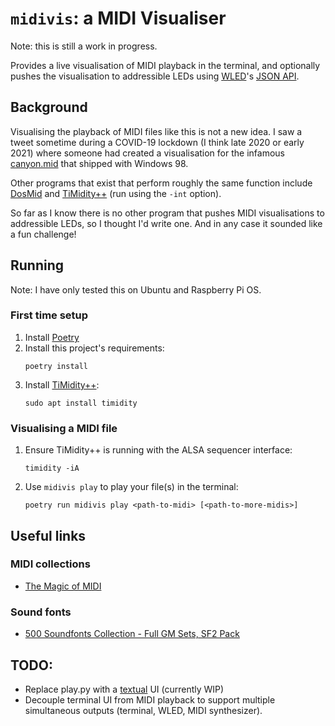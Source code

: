 # `midivis`: a MIDI Visualiser

Note: this is still a work in progress.

Provides a live visualisation of MIDI playback in the terminal, and optionally pushes the visualisation to addressible LEDs using [WLED](https://kno.wled.ge/)'s [JSON API](https://kno.wled.ge/interfaces/json-api/).

## Background

Visualising the playback of MIDI files like this is not a new idea. I saw a tweet sometime during a COVID-19 lockdown (I think late 2020 or early 2021) where someone had created a visualisation for the infamous [canyon.mid](https://archive.org/details/canyon_202011) that shipped with Windows 98.

Other programs that exist that perform roughly the same function include [DosMid](https://dosmid.sourceforge.net/) and [TiMidity++](https://timidity.sourceforge.net/) (run using the `-int` option).

So far as I know there is no other program that pushes MIDI visualisations to addressible LEDs, so I thought I'd write one. And in any case it sounded like a fun challenge!

## Running

Note: I have only tested this on Ubuntu and Raspberry Pi OS.

### First time setup
1. Install [Poetry](https://python-poetry.org/docs/#installation)
2. Install this project's requirements:
   ```shell
   poetry install
   ```
3. Install [TiMidity++](https://en.wikipedia.org/wiki/TiMidity%2B%2B):
   ```shell
   sudo apt install timidity
   ```

### Visualising a MIDI file

1. Ensure TiMidity++ is running with the ALSA sequencer interface:
   ```shell
   timidity -iA
   ```
2. Use `midivis play` to play your file(s) in the terminal:
   ```shell
   poetry run midivis play <path-to-midi> [<path-to-more-midis>]
   ```

## Useful links

### MIDI collections
- [The Magic of MIDI](https://archive.org/details/themagicofmidiv1)

### Sound fonts
- [500 Soundfonts Collection - Full GM Sets, SF2 Pack](https://archive.org/details/500-soundfonts-full-gm-sets)


## TODO:
- Replace play.py with a [textual](https://github.com/Textualize/textual) UI (currently WIP)
- Decouple terminal UI from MIDI playback to support multiple simultaneous outputs (terminal, WLED, MIDI synthesizer).
